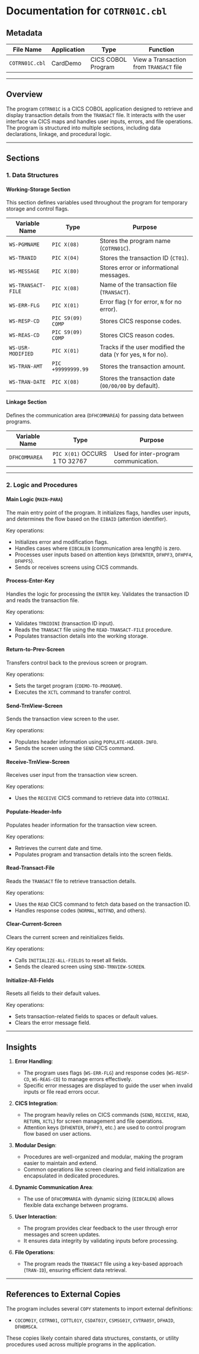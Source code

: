 # Documentation for `COTRN01C.cbl`

## Metadata
| **File Name** | **Application** | **Type** | **Function** |
|---------------|-----------------|----------|--------------|
| `COTRN01C.cbl` | CardDemo | CICS COBOL Program | View a Transaction from `TRANSACT` file |

---

## Overview

The program `COTRN01C` is a CICS COBOL application designed to retrieve and display transaction details from the `TRANSACT` file. It interacts with the user interface via CICS maps and handles user inputs, errors, and file operations. The program is structured into multiple sections, including data declarations, linkage, and procedural logic.

---

## Sections

### **1. Data Structures**

#### **Working-Storage Section**
This section defines variables used throughout the program for temporary storage and control flags.

| **Variable Name**       | **Type**         | **Purpose**                                                                 |
|--------------------------|------------------|-----------------------------------------------------------------------------|
| `WS-PGMNAME`            | `PIC X(08)`      | Stores the program name (`COTRN01C`).                                       |
| `WS-TRANID`             | `PIC X(04)`      | Stores the transaction ID (`CT01`).                                         |
| `WS-MESSAGE`            | `PIC X(80)`      | Stores error or informational messages.                                     |
| `WS-TRANSACT-FILE`      | `PIC X(08)`      | Name of the transaction file (`TRANSACT`).                                  |
| `WS-ERR-FLG`            | `PIC X(01)`      | Error flag (`Y` for error, `N` for no error).                               |
| `WS-RESP-CD`            | `PIC S9(09) COMP`| Stores CICS response codes.                                                 |
| `WS-REAS-CD`            | `PIC S9(09) COMP`| Stores CICS reason codes.                                                   |
| `WS-USR-MODIFIED`       | `PIC X(01)`      | Tracks if the user modified the data (`Y` for yes, `N` for no).             |
| `WS-TRAN-AMT`           | `PIC +99999999.99`| Stores the transaction amount.                                              |
| `WS-TRAN-DATE`          | `PIC X(08)`      | Stores the transaction date (`00/00/00` by default).                        |

#### **Linkage Section**
Defines the communication area (`DFHCOMMAREA`) for passing data between programs.

| **Variable Name** | **Type** | **Purpose** |
|--------------------|----------|-------------|
| `DFHCOMMAREA`     | `PIC X(01)` OCCURS 1 TO 32767 | Used for inter-program communication. |

---

### **2. Logic and Procedures**

#### **Main Logic (`MAIN-PARA`)**
The main entry point of the program. It initializes flags, handles user inputs, and determines the flow based on the `EIBAID` (attention identifier).

Key operations:
- Initializes error and modification flags.
- Handles cases where `EIBCALEN` (communication area length) is zero.
- Processes user inputs based on attention keys (`DFHENTER`, `DFHPF3`, `DFHPF4`, `DFHPF5`).
- Sends or receives screens using CICS commands.

#### **Process-Enter-Key**
Handles the logic for processing the `ENTER` key. Validates the transaction ID and reads the transaction file.

Key operations:
- Validates `TRNIDINI` (transaction ID input).
- Reads the `TRANSACT` file using the `READ-TRANSACT-FILE` procedure.
- Populates transaction details into the working storage.

#### **Return-to-Prev-Screen**
Transfers control back to the previous screen or program.

Key operations:
- Sets the target program (`CDEMO-TO-PROGRAM`).
- Executes the `XCTL` command to transfer control.

#### **Send-TrnView-Screen**
Sends the transaction view screen to the user.

Key operations:
- Populates header information using `POPULATE-HEADER-INFO`.
- Sends the screen using the `SEND` CICS command.

#### **Receive-TrnView-Screen**
Receives user input from the transaction view screen.

Key operations:
- Uses the `RECEIVE` CICS command to retrieve data into `COTRN1AI`.

#### **Populate-Header-Info**
Populates header information for the transaction view screen.

Key operations:
- Retrieves the current date and time.
- Populates program and transaction details into the screen fields.

#### **Read-Transact-File**
Reads the `TRANSACT` file to retrieve transaction details.

Key operations:
- Uses the `READ` CICS command to fetch data based on the transaction ID.
- Handles response codes (`NORMAL`, `NOTFND`, and others).

#### **Clear-Current-Screen**
Clears the current screen and reinitializes fields.

Key operations:
- Calls `INITIALIZE-ALL-FIELDS` to reset all fields.
- Sends the cleared screen using `SEND-TRNVIEW-SCREEN`.

#### **Initialize-All-Fields**
Resets all fields to their default values.

Key operations:
- Sets transaction-related fields to spaces or default values.
- Clears the error message field.

---

## Insights

1. **Error Handling**:
   - The program uses flags (`WS-ERR-FLG`) and response codes (`WS-RESP-CD`, `WS-REAS-CD`) to manage errors effectively.
   - Specific error messages are displayed to guide the user when invalid inputs or file read errors occur.

2. **CICS Integration**:
   - The program heavily relies on CICS commands (`SEND`, `RECEIVE`, `READ`, `RETURN`, `XCTL`) for screen management and file operations.
   - Attention keys (`DFHENTER`, `DFHPF3`, etc.) are used to control program flow based on user actions.

3. **Modular Design**:
   - Procedures are well-organized and modular, making the program easier to maintain and extend.
   - Common operations like screen clearing and field initialization are encapsulated in dedicated procedures.

4. **Dynamic Communication Area**:
   - The use of `DFHCOMMAREA` with dynamic sizing (`EIBCALEN`) allows flexible data exchange between programs.

5. **User Interaction**:
   - The program provides clear feedback to the user through error messages and screen updates.
   - It ensures data integrity by validating inputs before processing.

6. **File Operations**:
   - The program reads the `TRANSACT` file using a key-based approach (`TRAN-ID`), ensuring efficient data retrieval.

---

## References to External Copies

The program includes several `COPY` statements to import external definitions:
- `COCOM01Y`, `COTRN01`, `COTTL01Y`, `CSDAT01Y`, `CSMSG01Y`, `CVTRA05Y`, `DFHAID`, `DFHBMSCA`.

These copies likely contain shared data structures, constants, or utility procedures used across multiple programs in the application.
